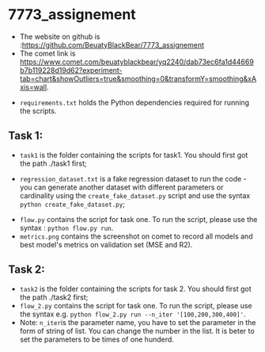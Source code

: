 # 7773_assignement
- The website on github is :https://github.com/BeuatyBlackBear/7773_assignement
- The comet link is https://www.comet.com/beuatyblackbear/yq2240/dab73ec6fa1d44669b7b119228d19d62?experiment-tab=chart&showOutliers=true&smoothing=0&transformY=smoothing&xAxis=wall.
* `requirements.txt` holds the Python dependencies required for running the scripts.
## Task 1:
* `task1` is the folder containing the scripts for task1. You should first got the path ./task1 first;
- `regression_dataset.txt` is a fake regression dataset to run the code - you can generate another dataset with different parameters or cardinality using the `create_fake_dataset.py` script and use the syntax `python create_fake_dataset.py`;
* `flow.py` contains the script for task one. To run the script, please use the syntax : `python flow.py run`.
*  `metrics.png` contains the screenshot on comet to record all models and  best model's metrics on validation set (MSE and R2).

## Task 2:
* `task2` is the folder containing the scripts for task 2. You should first got the path ./task2 first;
* `flow_2.py` contains the script for task one. To run the script, please use the syntax e.g.  `python flow_2.py run --n_iter '[100,200,300,400]'`.
* Note: `n_iter`is the parameter name, you have to set the parameter in the form of string of list. You can change the number in the list. It is beter to set the parameters to be times of one hunderd.






